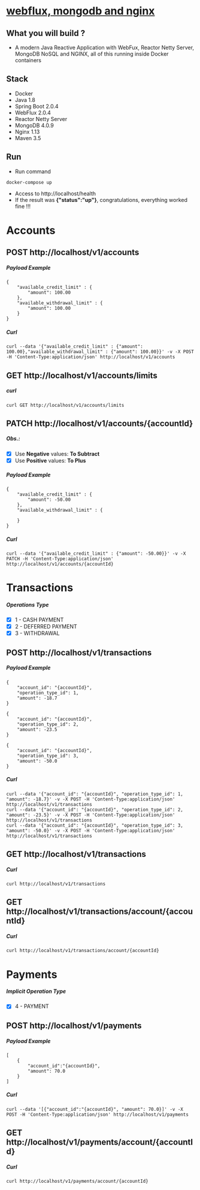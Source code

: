# [webflux, mongodb and nginx](https://github.com/jonasperez/webflux-mongodb-nginx.git)

## What you will build ?

- A modern Java Reactive Application with WebFux, Reactor Netty Server, MongoDB NoSQL and NGINX, all of this running inside Docker containers

## Stack
- Docker
- Java 1.8
- Spring Boot 2.0.4
- WebFlux 2.0.4
- Reactor Netty Server
- MongoDB 4.0.9
- Nginx 1.13
- Maven 3.5

## Run
- Run command 
```
docker-compose up
```
- Access to http://localhost/health
- If the result was **{"status":"up"}**, congratulations, everything worked fine !!!


# Accounts

## POST http://localhost/v1/accounts
##### Payload Example
```
{
    "available_credit_limit" : {
        "amount": 100.00
    },
    "available_withdrawal_limit" : {
        "amount": 100.00
    }
}
```
##### Curl
```
curl --data '{"available_credit_limit" : {"amount": 100.00},"available_withdrawal_limit" : {"amount": 100.00}}' -v -X POST -H 'Content-Type:application/json' http://localhost/v1/accounts
```



## GET http://localhost/v1/accounts/limits

##### curl
```
curl GET http://localhost/v1/accounts/limits
```



## PATCH http://localhost/v1/accounts/{accountId}
##### Obs.:
- [x] Use **Negative** values: **To Subtract**
- [x] Use **Positive** values: **To Plus**

##### Payload Example
```
{
    "available_credit_limit" : {
        "amount": -50.00
    },
    "available_withdrawal_limit" : {

    }
}
```
##### Curl
```
curl --data '{"available_credit_limit" : {"amount": -50.00}}' -v -X PATCH -H 'Content-Type:application/json' http://localhost/v1/accounts/{accountId}
```

# Transactions
##### Operations Type 
- [x] 1 - CASH PAYMENT
- [x] 2 - DEFERRED PAYMENT
- [x] 3 - WITHDRAWAL

## POST http://localhost/v1/transactions
##### Payload Example
```
{
    "account_id": "{accountId}", 
    "operation_type_id": 1, 
    "amount": -18.7
}
```
```
{
    "account_id": "{accountId}", 
    "operation_type_id": 2, 
    "amount": -23.5
}
```
```
{
    "account_id": "{accountId}",
    "operation_type_id": 3, 
    "amount": -50.0
}
```
##### Curl
```
curl --data '{"account_id": "{accountId}", "operation_type_id": 1, "amount": -18.7}' -v -X POST -H 'Content-Type:application/json' http://localhost/v1/transactions
curl --data '{"account_id": "{accountId}", "operation_type_id": 2, "amount": -23.5}' -v -X POST -H 'Content-Type:application/json' http://localhost/v1/transactions
curl --data '{"account_id": "{accountId}", "operation_type_id": 3, "amount": -50.0}' -v -X POST -H 'Content-Type:application/json' http://localhost/v1/transactions
```

## GET http://localhost/v1/transactions
##### Curl
```
curl http://localhost/v1/transactions
```

## GET http://localhost/v1/transactions/account/{accountId}
##### Curl
```
curl http://localhost/v1/transactions/account/{accountId}
```

# Payments
##### Implicit Operation Type 
- [x] 4 - PAYMENT


## POST http://localhost/v1/payments
##### Payload Example
```
[
    {
        "account_id":"{accountId}", 
        "amount": 70.0
    }
]
```
##### Curl
```
curl --data '[{"account_id":"{accountId}", "amount": 70.0}]' -v -X POST -H 'Content-Type:application/json' http://localhost/v1/payments
```

## GET http://localhost/v1/payments/account/{accountId}
##### Curl
```
curl http://localhost/v1/payments/account/{accountId}
```
